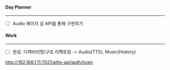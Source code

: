 
#### Day Planner
---
- [ ] Audio 페이지 실 API를 통해 구현하기


#### Work
---
- [ ] 완료: 디렉터리명/구조 리팩토링 -> Audio(TTS), Music(History)

http://192.168.1.11:7021/aitts-api/auth/login
